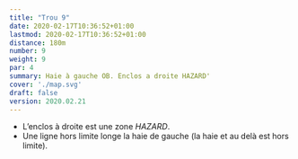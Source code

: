 ```yaml
---
title: "Trou 9"
date: 2020-02-17T10:36:52+01:00
lastmod: 2020-02-17T10:36:52+01:00
distance: 180m
number: 9
weight: 9
par: 4
summary: Haie à gauche OB. Enclos a droite HAZARD'
cover: './map.svg'
draft: false
version: 2020.02.21
---
```



- L’enclos à droite est une zone _HAZARD_.
- Une ligne hors limite longe la haie de gauche (la haie et au delà est hors limite).
